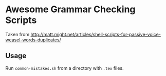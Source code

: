 Awesome Grammar Checking Scripts
================================

Taken from http://matt.might.net/articles/shell-scripts-for-passive-voice-weasel-words-duplicates/

## Usage

Run `common-mistakes.sh` from a directory with `.tex` files.
